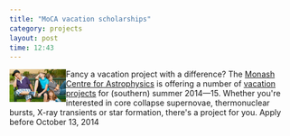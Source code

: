```yaml
---
title: "MoCA vacation scholarships"
category: projects
layout: post
time: 12:43
---
```

<!-- header generated from blosxom format post; make_header.pl 23.1.2022 -->
<p>
<img src="/images/ideas-for-when-kids-are-bored.jpg" width="100" align="left">
Fancy a vacation project with a difference? The 
<a href="http://moca.monash.edu">Monash Centre for Astrophysics</a> is offering
a number of 
<a href="http://www.monash.edu.au/students/scholarships/research-projects/view.html?area=3-Monash%2520Centre%2520for%2520Astrophysics">vacation projects</a>
for (southern) summer 2014&mdash;15. Whether you're interested in core 
collapse supernovae, thermonuclear bursts, X-ray transients or star formation,
there's a project for you. Apply before October 13, 2014
